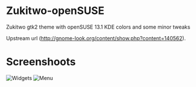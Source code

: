 Zukitwo-openSUSE
================

Zukitwo gtk2 theme with openSUSE 13.1 KDE colors and some minor tweaks

Upstream url (http://gnome-look.org/content/show.php?content=140562).

Screenshoots
============
![Widgets](https://raw.github.com/Fisiu/Fisiu.github.io/Zukitwo-openSUSE/images/widgets.png "GtkWidgets")
![Menu](https://raw.github.com/Fisiu/Fisiu.github.io/Zukitwo-openSUSE/images/menu.png "GtkMenu")
